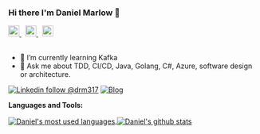 ### Hi there I'm Daniel Marlow 👋

<a href="https://www.linkedin.com/in/drm317">
  <img alt="Rajeev's LinkedIn" width="22px" src="https://cdn.jsdelivr.net/npm/simple-icons@v3/icons/linkedin.svg" />
</a> &nbsp;
<a href="https://stackoverflow.com/users/11037324/daniel-marlow">
  <img alt="Daniel's StackOverflow" width="22px" src="https://cdn.jsdelivr.net/npm/simple-icons@v3/icons/stackoverflow.svg" />
</a> &nbsp;
<a href="https://www.facebook.com/drm317">
  <img alt="Daniel's Facebook" width="22px" src="https://cdn.jsdelivr.net/npm/simple-icons@v3/icons/facebook.svg" />
</a>
<br/>
<br/>

- 🌱 I’m currently learning Kafka
- 💬 Ask me about TDD, CI/CD, Java, Golang, C#, Azure, software design or architecture. 

[![Linkedin follow @drm317](https://img.shields.io/badge/-LinkedIn-orange?style=flat-square&logo=Linkedin&logoColor=white&link=https://www.linkedin.com/in/drm317/)](https://www.linkedin.com/in/drm317/)
[![Blog](https://img.shields.io/badge/dev.to%2Fdrm317-blog-brightgreen)](https://dev.to/drm317)





**Languages and Tools:**  

<a href="https://github.com/drm317">
  <img align="center" src="https://github-readme-stats.vercel.app/api/top-langs/?username=drm317&theme=light&count_private=true&layout=compact" alt="Daniel's most used languages" />
</a>
<a href="https://github.com/drm317">
 <img align="center" src="https://github-readme-stats.vercel.app/api?username=drm317&show_icons=true&theme=light&line_height=27&include_all_commits=true&count_private=true&hide=issues,prs,contribs" alt="Daniel's github stats"/>
</a>
